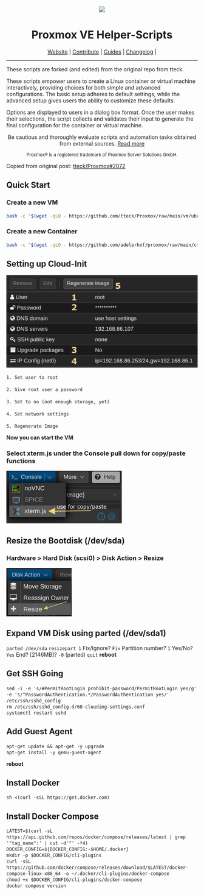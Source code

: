 <div align="center">
  <a href="#">
    <img src="https://raw.githubusercontent.com/tteck/Proxmox/main/misc/images/logo.png" height="100px" />
 </a>
</div>
<h1 align="center">Proxmox VE Helper-Scripts</h1>

<p align="center">
  <a href="https://helper-scripts.com">Website</a> | 
  <a href="https://github.com/tteck/Proxmox/blob/main/.github/CONTRIBUTING.md">Contribute</a> |
  <a href="https://github.com/tteck/Proxmox/blob/main/USER_SUBMITTED_GUIDES.md">Guides</a> |
  <a href="https://github.com/tteck/Proxmox/blob/main/CHANGELOG.md">Changelog</a> |
</p>

---

These scripts are forked (and edited) from the original repo from tteck.

These scripts empower users to create a Linux container or virtual machine interactively, providing choices for both simple and advanced configurations. The basic setup adheres to default settings, while the advanced setup gives users the ability to customize these defaults. 

Options are displayed to users in a dialog box format. Once the user makes their selections, the script collects and validates their input to generate the final configuration for the container or virtual machine.
<p align="center">
Be cautious and thoroughly evaluate scripts and automation tasks obtained from external sources. <a href="https://github.com/tteck/Proxmox/blob/main/CODE-AUDIT.md">Read more</a>
</p>
<sub><div align="center"> Proxmox® is a registered trademark of Proxmox Server Solutions GmbH. </div></sub>

<a> </a>

Copied from original post: [tteck/Proxmox#2072](https://github.com/tteck/Proxmox/discussions/2072)

## Quick Start
### Create a new VM

```bash
bash -c "$(wget -qLO - https://github.com/tteck/Proxmox/raw/main/vm/ubuntu2404-vm.sh)"
```
### Create a new Container

```bash
bash -c "$(wget -qLO - https://github.com/adelerhof/proxmox/raw/main/ct/ubuntu.sh)"
```

## Setting up Cloud-Init
![image](https://github.com/adelerhof/proxmox/blob/main/img/proxmox-cloud-init.png)

    1. Set user to root

    2. Give root user a password

    3. Set to no (not enough storage, yet)

    4. Set network settings

    5. Regenerate Image


**Now you can start the VM**
### Select xterm.js under the Console pull down for copy/paste functions

![image](https://github.com/adelerhof/proxmox/blob/main/img/proxmox-xterm.png)
## Resize the Bootdisk (/dev/sda)
### Hardware > Hard Disk (scsi0) > Disk Action > Resize

![image](https://github.com/adelerhof/proxmox/blob/main/img/proxmox-disk-resize.png)
## Expand VM Disk using parted (/dev/sda1)

`parted /dev/sda` `resizepart 1` Fix/Ignore? `Fix` Partition number? `1` Yes/No? `Yes` End? [2146MB]? `-0` (parted) `quit` **reboot**
## Get SSH Going

```
sed -i -e 's/#PermitRootLogin prohibit-password/PermitRootLogin yes/g' -e 's/^PasswordAuthentication.*/PasswordAuthentication yes/' /etc/ssh/sshd_config
rm /etc/ssh/sshd_config.d/60-cloudimg-settings.conf
systemctl restart sshd
```

## Add Guest Agent

```
apt-get update && apt-get -y upgrade
apt-get install -y qemu-guest-agent
```

**reboot**
## Install Docker

```
sh <(curl -sSL https://get.docker.com)
```

## Install Docker Compose

```
LATEST=$(curl -sL https://api.github.com/repos/docker/compose/releases/latest | grep '"tag_name":' | cut -d'"' -f4)
DOCKER_CONFIG=${DOCKER_CONFIG:-$HOME/.docker}
mkdir -p $DOCKER_CONFIG/cli-plugins
curl -sSL https://github.com/docker/compose/releases/download/$LATEST/docker-compose-linux-x86_64 -o ~/.docker/cli-plugins/docker-compose
chmod +x $DOCKER_CONFIG/cli-plugins/docker-compose
docker compose version
```

